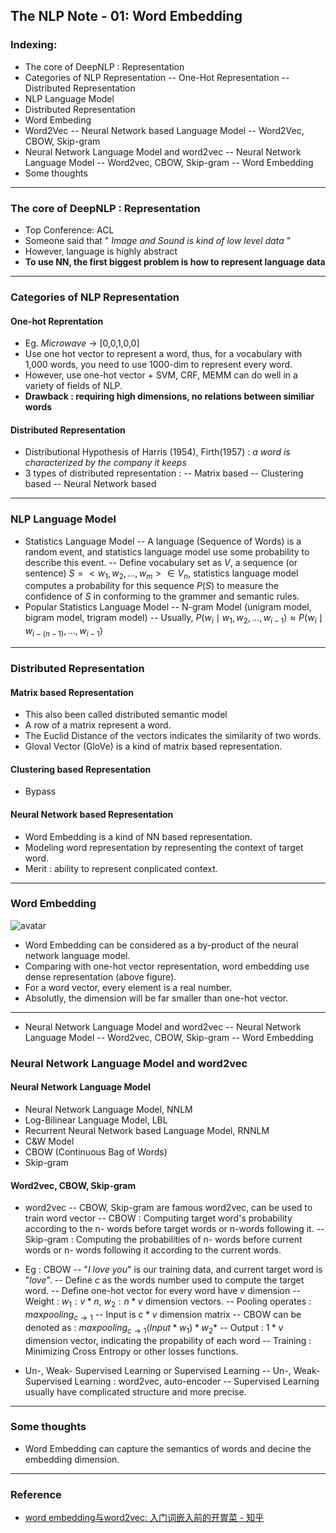 ## The NLP Note - 01: Word Embedding

### Indexing:
- The core of DeepNLP : Representation
- Categories of NLP Representation 
-- One-Hot Representation
-- Distributed Representation
- NLP Language Model
- Distributed Representation
- Word Embeding
- Word2Vec
-- Neural Network  based Language Model
-- Word2Vec, CBOW, Skip-gram
- Neural Network Language Model and word2vec
-- Neural Network Language Model
-- Word2vec, CBOW, Skip-gram
-- Word Embedding
- Some thoughts
---
### The core of DeepNLP : Representation

- Top Conference: ACL
- Someone said that " *Image and Sound is kind of low level data* "
- However, language is highly abstract
-  **To use NN, the first biggest problem is how to represent language data**

---
### Categories of NLP Representation
#### One-hot Reprentation
- Eg. *Microwave* -> [0,0,1,0,0]
- Use one hot vector to represent a word, thus, for a vocabulary with 1,000 words, you need to use 1000-dim to represent every word.
- However, use one-hot vector + SVM, CRF, MEMM can do well in a variety of fields of NLP.
- **Drawback : requiring high dimensions, no relations between similiar words** 

#### Distributed Representation
- Distributional Hypothesis of Harris (1954), Firth(1957)  : *a word is characterized by the company it keeps*
- 3 types of distributed representation : 
-- Matrix based
-- Clustering based
-- Neural Network based

---
### NLP Language Model
- Statistics Language Model
-- A language (Sequence of Words) is a random event, and statistics language model use some probability to describe this event.
-- Define vocabulary set as $V$, a sequence (or sentence) $S = <w_1, w_2,...,w_m>\in V_n$, statistics language model computes a probability for this sequence $P(S)$ to measure the confidence of $S$ in conforming to the grammer and semantic rules.
- Popular Statistics Language Model
-- N-gram Model (unigram model, bigram model, trigram model)
-- Usually, $P(w_i\mid w_1, w_2, ..., w_{i-1})\approx P(w_i\mid w_{i-(n-1)}, ..., w_{i-1})$

---
### Distributed Representation
#### Matrix based Representation
- This also been called distributed semantic model
- A row of a matrix represent a word.
- The Euclid Distance of the vectors indicates the similarity of two words.
- Gloval Vector (GloVe) is a kind of matrix based representation.

#### Clustering based Representation
- Bypass

#### Neural Network based Representation
- Word Embedding is a kind of NN based representation.
- Modeling word representation by representing the context of target word.
- Merit : ability to represent conplicated context.

---
### Word Embedding
![avatar](C:/Users/qiu/Boostnote/notes/images/NLP_Note01/f1.png)
- Word Embedding can be considered as a by-product of the neural network language model.
- Comparing with one-hot vector representation, word embedding use dense representation (above figure). 
- For a word vector, every element is a real number.
- Absolutly, the dimension will be far smaller than one-hot vector.

---
- Neural Network Language Model and word2vec
-- Neural Network Language Model
-- Word2vec, CBOW, Skip-gram
-- Word Embedding

### Neural Network Language Model and word2vec
#### Neural Network Language Model
- Neural Network Language Model, NNLM
- Log-Bilinear Language Model, LBL
- Recurrent Neural Network based Language Model, RNNLM
- C&W Model
- CBOW (Continuous Bag of Words)
- Skip-gram

####  Word2vec, CBOW, Skip-gram
- word2vec
-- CBOW, Skip-gram are famous word2vec, can be used to train word vector
-- CBOW : Computing target word's probability according to the n- words before target words or n-words following it.
-- Skip-gram : Computing the probabilities of n- words before current words or n- words following it according to the current words.

- Eg : CBOW
-- "*I love you*" is our training data, and current target word is "*love*".
-- Define $c$ as the words number used to compute the target word.
-- Define one-hot vector for every word have $v$ dimension
-- Weight : $w_1 :v*n$, $w_2 :n*v$ dimension vectors.
-- Pooling operates : $maxpooling_{c\to1}$
-- Input is $c*v$ dimension matrix
-- CBOW can be denoted as : $maxpooling_{c\to1}( Input*w_1 )*w_2*$
-- Output : $1*v$ dimension vector, indicating the propability of each word
-- Training : Minimizing Cross Entropy or other losses functions.

- Un-, Weak- Supervised Learning or Supervised Learning
-- Un-, Weak- Supervised Learning : word2vec, auto-encoder
-- Supervised Learning usually have complicated structure and more precise.

---
### Some thoughts
- Word Embedding can capture the semantics of words and decine the embedding dimension.

___
### Reference
- [word embedding与word2vec: 入门词嵌入前的开胃菜 - 知乎](https://zhuanlan.zhihu.com/p/32590428)







